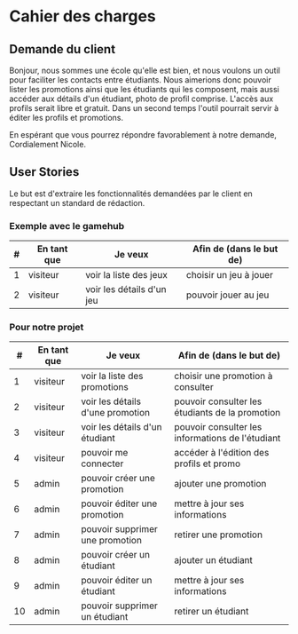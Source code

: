 # Cahier des charges

## Demande du client

Bonjour, nous sommes une école qu'elle est bien, et nous voulons un outil pour faciliter les contacts entre étudiants.
Nous aimerions donc pouvoir lister les promotions ainsi que les étudiants qui les composent,
mais aussi accéder aux détails d'un étudiant, photo de profil comprise.
L'accès aux profils serait libre et gratuit.
Dans un second temps l'outil pourrait servir à éditer les profils et promotions.

En espérant que vous pourrez répondre favorablement à notre demande,
Cordialement
Nicole.

## User Stories

Le but est d'extraire les fonctionnalités demandées par le client en respectant un standard de rédaction.

### Exemple avec le gamehub

|#|En tant que|Je veux|Afin de (dans le but de)|
|-|-----------|-------|------------------------|
|1|visiteur|voir la liste des jeux|choisir un jeu à jouer|
|2|visiteur|voir les détails d'un jeu|pouvoir jouer au jeu|

### Pour notre projet

|#|En tant que|Je veux|Afin de (dans le but de)|
|-|-----------|-------|------------------------|
|1|visiteur|voir la liste des promotions|choisir une promotion à consulter|
|2|visiteur|voir les détails d'une promotion|pouvoir consulter les étudiants de la promotion|
|3|visiteur|voir les détails d'un étudiant|pouvoir consulter les informations de l'étudiant|
|4|visiteur|pouvoir me connecter|accéder à l'édition des profils et promo|
|5|admin|pouvoir créer une promotion|ajouter une promotion|
|6|admin|pouvoir éditer une promotion|mettre à jour ses informations|
|7|admin|pouvoir supprimer une promotion|retirer une promotion|
|8|admin|pouvoir créer un étudiant|ajouter un étudiant|
|9|admin|pouvoir éditer un étudiant|mettre à jour ses informations|
|10|admin|pouvoir supprimer un étudiant|retirer un étudiant|
